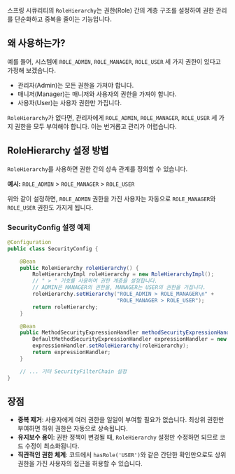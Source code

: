
스프링 시큐리티의 `RoleHierarchy`는 권한(Role) 간의 계층 구조를 설정하여 권한 관리를 단순화하고 중복을 줄이는 기능입니다.

## 왜 사용하는가?

예를 들어, 시스템에 `ROLE_ADMIN`, `ROLE_MANAGER`, `ROLE_USER` 세 가지 권한이 있다고 가정해 보겠습니다.
- 관리자(Admin)는 모든 권한을 가져야 합니다.
- 매니저(Manager)는 매니저와 사용자의 권한을 가져야 합니다.
- 사용자(User)는 사용자 권한만 가집니다.

`RoleHierarchy`가 없다면, 관리자에게 `ROLE_ADMIN`, `ROLE_MANAGER`, `ROLE_USER` 세 가지 권한을 모두 부여해야 합니다. 이는 번거롭고 관리가 어렵습니다.

## RoleHierarchy 설정 방법

`RoleHierarchy`를 사용하면 권한 간의 상속 관계를 정의할 수 있습니다.

**예시:** `ROLE_ADMIN` > `ROLE_MANAGER` > `ROLE_USER`

위와 같이 설정하면, `ROLE_ADMIN` 권한을 가진 사용자는 자동으로 `ROLE_MANAGER`와 `ROLE_USER` 권한도 가지게 됩니다.

### SecurityConfig 설정 예제

```java
@Configuration
public class SecurityConfig {

    @Bean
    public RoleHierarchy roleHierarchy() {
        RoleHierarchyImpl roleHierarchy = new RoleHierarchyImpl();
        // " > " 기호를 사용하여 권한 계층을 설정합니다.
        // ADMIN은 MANAGER의 권한을, MANAGER는 USER의 권한을 가집니다.
        roleHierarchy.setHierarchy("ROLE_ADMIN > ROLE_MANAGER\n" +
                                   "ROLE_MANAGER > ROLE_USER");
        return roleHierarchy;
    }

    @Bean
    public MethodSecurityExpressionHandler methodSecurityExpressionHandler(RoleHierarchy roleHierarchy) {
        DefaultMethodSecurityExpressionHandler expressionHandler = new DefaultMethodSecurityExpressionHandler();
        expressionHandler.setRoleHierarchy(roleHierarchy);
        return expressionHandler;
    }

    // ... 기타 SecurityFilterChain 설정
}
```

## 장점

- **중복 제거**: 사용자에게 여러 권한을 일일이 부여할 필요가 없습니다. 최상위 권한만 부여하면 하위 권한은 자동으로 상속됩니다.
- **유지보수 용이**: 권한 정책이 변경될 때, `RoleHierarchy` 설정만 수정하면 되므로 코드 수정이 최소화됩니다.
- **직관적인 권한 체계**: 코드에서 `hasRole('USER')`와 같은 간단한 확인만으로도 상위 권한을 가진 사용자의 접근을 허용할 수 있습니다.
